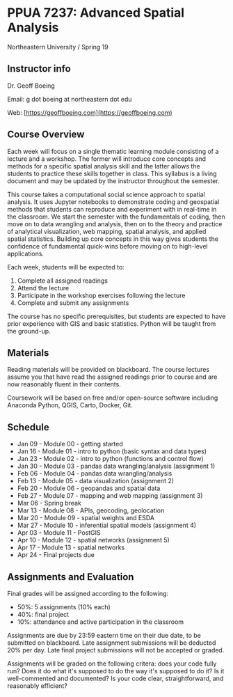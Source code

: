 # PPUA 7237: Advanced Spatial Analysis

Northeastern University / Spring 19

## Instructor info

Dr. Geoff Boeing

Email: g dot boeing at northeastern dot edu

Web: [https://geoffboeing.com](https://geoffboeing.com)

## Course Overview

Each week will focus on a single thematic learning module consisting of a lecture and a workshop. The former will introduce core concepts and methods for a specific spatial analysis skill and the latter allows the students to practice these skills together in class. This syllabus is a living document and may be updated by the instructor throughout the semester.

This course takes a computational social science approach to spatial analysis. It uses Jupyter notebooks to demonstrate coding and geospatial methods that students can reproduce and experiment with in real-time in the classroom. We start the semester with the fundamentals of coding, then move on to data wrangling and analysis, then on to the theory and practice of analytical visualization, web mapping, spatial analysis, and applied spatial statistics. Building up core concepts in this way gives students the confidence of fundamental quick-wins before moving on to high-level applications.

Each week, students will be expected to:

  1. Complete all assigned readings
  2. Attend the lecture
  3. Participate in the workshop exercises following the lecture
  4. Complete and submit any assignments

The course has no specific prerequisites, but students are expected to have prior experience with GIS and basic statistics. Python will be taught from the ground-up.

## Materials

Reading materials will be provided on blackboard. The course lectures assume you that have read the assigned readings prior to course and are now reasonably fluent in their contents.

Coursework will be based on free and/or open-source software including Anaconda Python, QGIS, Carto, Docker, Git.

## Schedule

  - Jan 09 - Module 00 - getting started
  - Jan 16 - Module 01 - intro to python (basic syntax and data types)
  - Jan 23 - Module 02 - intro to python (functions and control flow)
  - Jan 30 - Module 03 - pandas data wrangling/analysis (assignment 1)
  - Feb 06 - Module 04 - pandas data wrangling/analysis
  - Feb 13 - Module 05 - data visualization (assignment 2)
  - Feb 20 - Module 06 - geopandas and spatial data
  - Feb 27 - Module 07 - mapping and web mapping (assignment 3)
  - Mar 06 - Spring break
  - Mar 13 - Module 08 - APIs, geocoding, geolocation
  - Mar 20 - Module 09 - spatial weights and ESDA
  - Mar 27 - Module 10 - inferential spatial models (assignment 4)
  - Apr 03 - Module 11 - PostGIS
  - Apr 10 - Module 12 - spatial networks (assignment 5)
  - Apr 17 - Module 13 - spatial networks
  - Apr 24 - Final projects due

## Assignments and Evaluation

Final grades will be assigned according to the following:

  - 50%: 5 assignments (10% each)
  - 40%: final project
  - 10%: attendance and active participation in the classroom

Assignments are due by 23:59 eastern time on their due date, to be submitted on blackboard. Late assignment submissions will be deducted 20% per day. Late final project submissions will not be accepted or graded.

Assignments will be graded on the following critera: does your code fully run? Does it do what it's supposed to do the way it's supposed to do it? Is it well-commented and documented? Is your code clear, straightforward, and reasonably efficient?
